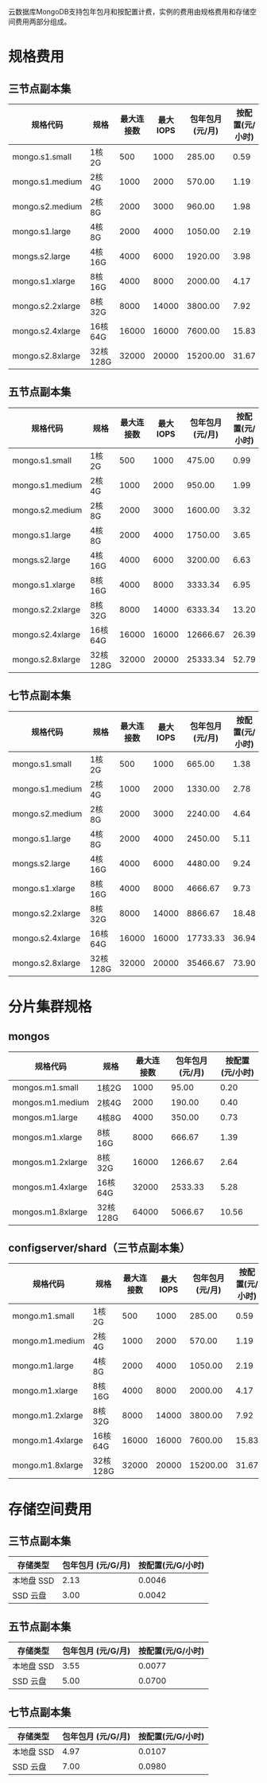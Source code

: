 云数据库MongoDB支持包年包月和按配置计费，实例的费用由规格费用和存储空间费用两部分组成。

# 规格费用

## 三节点副本集

| 规格代码         | 规格     | 最大连接数 | 最大IOPS | 包年包月(元/月) | 按配置(元/小时) |
| ---------------- | -------- | ---------- | -------- | --------------- | --------------- |
| mongo.s1.small   | 1核2G    | 500        | 1000     | 285.00          | 0.59            |
| mongo.s1.medium  | 2核4G    | 1000       | 2000     | 570.00          | 1.19            |
| mongo.s2.medium  | 2核8G    | 2000       | 3000     | 960.00          | 1.98            |
| mongo.s1.large   | 4核8G    | 2000       | 4000     | 1050.00         | 2.19            |
| mongs.s2.large   | 4核16G   | 4000       | 6000     | 1920.00         | 3.98            |
| mongo.s1.xlarge  | 8核16G   | 4000       | 8000     | 2000.00         | 4.17            |
| mongo.s2.2xlarge | 8核32G   | 8000       | 14000    | 3800.00         | 7.92            |
| mongo.s2.4xlarge | 16核64G  | 16000      | 16000    | 7600.00         | 15.83           |
| mongo.s2.8xlarge | 32核128G | 32000      | 20000    | 15200.00        | 31.67           |



## 五节点副本集

| 规格代码         | 规格     | 最大连接数 | 最大IOPS | 包年包月(元/月) | 按配置(元/小时) |
| ---------------- | -------- | ---------- | -------- | --------------- | --------------- |
| mongo.s1.small   | 1核2G    | 500        | 1000     | 475.00          | 0.99            |
| mongo.s1.medium  | 2核4G    | 1000       | 2000     | 950.00          | 1.99            |
| mongo.s2.medium  | 2核8G    | 2000       | 3000     | 1600.00         | 3.32            |
| mongo.s1.large   | 4核8G    | 2000       | 4000     | 1750.00         | 3.65            |
| mongs.s2.large   | 4核16G   | 4000       | 6000     | 3200.00         | 6.63            |
| mongo.s1.xlarge  | 8核16G   | 4000       | 8000     | 3333.34         | 6.95            |
| mongo.s2.2xlarge | 8核32G   | 8000       | 14000    | 6333.34         | 13.20           |
| mongo.s2.4xlarge | 16核64G  | 16000      | 16000    | 12666.67        | 26.39           |
| mongo.s2.8xlarge | 32核128G | 32000      | 20000    | 25333.34        | 52.79           |



## 七节点副本集

| 规格代码         | 规格     | 最大连接数 | 最大IOPS | 包年包月(元/月) | 按配置(元/小时) |
| ---------------- | -------- | ---------- | -------- | --------------- | --------------- |
| mongo.s1.small   | 1核2G    | 500        | 1000     | 665.00          | 1.38            |
| mongo.s1.medium  | 2核4G    | 1000       | 2000     | 1330.00         | 2.78            |
| mongo.s2.medium  | 2核8G    | 2000       | 3000     | 2240.00         | 4.64            |
| mongo.s1.large   | 4核8G    | 2000       | 4000     | 2450.00         | 5.11            |
| mongs.s2.large   | 4核16G   | 4000       | 6000     | 4480.00         | 9.24            |
| mongo.s1.xlarge  | 8核16G   | 4000       | 8000     | 4666.67         | 9.73            |
| mongo.s2.2xlarge | 8核32G   | 8000       | 14000    | 8866.67         | 18.48           |
| mongo.s2.4xlarge | 16核64G  | 16000      | 16000    | 17733.33        | 36.94           |
| mongo.s2.8xlarge | 32核128G | 32000      | 20000    | 35466.67        | 73.90           |



# 分片集群规格

## mongos

| 规格代码          | 规格     | 最大连接数 | 包年包月(元/月) | 按配置(元/小时) |
| ----------------- | -------- | ---------- | --------------- | --------------- |
| mongos.m1.small   | 1核2G    | 1000       | 95.00           | 0.20            |
| mongos.m1.medium  | 2核4G    | 2000       | 190.00          | 0.40            |
| mongos.m1.large   | 4核8G    | 4000       | 350.00          | 0.73            |
| mongos.m1.xlarge  | 8核16G   | 8000       | 666.67          | 1.39            |
| mongos.m1.2xlarge | 8核32G   | 16000      | 1266.67         | 2.64            |
| mongos.m1.4xlarge | 16核64G  | 32000      | 2533.33         | 5.28            |
| mongos.m1.8xlarge | 32核128G | 64000      | 5066.67         | 10.56           |



## **configserver/shard（三节点副本集）**



| 规格代码         | 规格     | 最大连接数 | 最大IOPS | 包年包月(元/月) | 按配置(元/小时) |
| ---------------- | -------- | ---------- | -------- | --------------- | --------------- |
| mongo.m1.small   | 1核2G    | 500        | 1000     | 285.00          | 0.59            |
| mongo.m1.medium  | 2核4G    | 1000       | 2000     | 570.00          | 1.19            |
| mongo.m1.large   | 4核8G    | 2000       | 4000     | 1050.00         | 2.19            |
| mongo.m1.xlarge  | 8核16G   | 4000       | 8000     | 2000.00         | 4.17            |
| mongo.m1.2xlarge | 8核32G   | 8000       | 14000    | 3800.00         | 7.92            |
| mongo.m1.4xlarge | 16核64G  | 16000      | 16000    | 7600.00         | 15.83           |
| mongo.m1.8xlarge | 32核128G | 32000      | 20000    | 15200.00        | 31.67           |



# **存储空间费用**

## **三节点副本集**

| 存储类型   | 包年包月 (元/G/月) | 按配置(元/G/小时) |
| ---------- | ------------------ | ----------------- |
| 本地盘 SSD | 2.13               | 0.0046            |
| SSD 云盘   | 3.00               | 0.0042            |



## **五节点副本集**

| 存储类型   | 包年包月 (元/G/月) | 按配置(元/G/小时) |
| ---------- | ------------------ | ----------------- |
| 本地盘 SSD | 3.55               | 0.0077            |
| SSD 云盘   | 5.00               | 0.0700            |



## **七节点副本集**

| 存储类型   | 包年包月 (元/G/月) | 按配置(元/G/小时) |
| ---------- | ------------------ | ----------------- |
| 本地盘 SSD | 4.97               | 0.0107            |
| SSD 云盘   | 7.00               | 0.0980            |